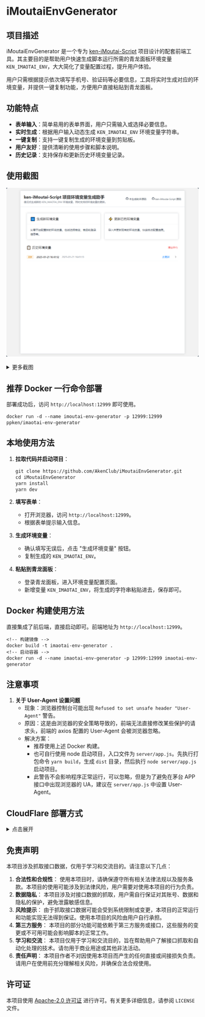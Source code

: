# iMoutaiEnvGenerator

## 项目描述

iMoutaiEnvGenerator 是一个专为 [ken-iMoutai-Script](https://github.com/AkenClub/ken-iMoutai-Script) 项目设计的配套前端工具。其主要目的是帮助用户快速生成脚本运行所需的青龙面板环境变量 `KEN_IMAOTAI_ENV`，大大简化了变量配置过程，提升用户体验。

用户只需根据提示依次填写手机号、验证码等必要信息，工具将实时生成对应的环境变量，并提供一键复制功能，方便用户直接粘贴到青龙面板。

## 功能特点

- **表单输入**：简单易用的表单界面，用户只需输入或选择必要信息。
- **实时生成**：根据用户输入动态生成 `KEN_IMAOTAI_ENV` 环境变量字符串。
- **一键复制**：支持一键复制生成的环境变量到剪贴板。
- **用户友好**：提供清晰的使用步骤和脚本说明。
- **历史记录**：支持保存和更新历史环境变量记录。

## 使用截图

![首页](./src/assets/md/img_home.png)

<details>

<summary>更多截图</summary>

![新环境变量生成](./src/assets/md/img_generate-step-1.png)
![新环境变量生成](./src/assets/md/img_generate-step-final.png)
![更新旧环境变量](./src/assets/md/img_update.png)

</details>

## 推荐 Docker 一行命令部署

部署成功后，访问 `http://localhost:12999` 即可使用。

```
docker run -d --name imoutai-env-generator -p 12999:12999 ppken/imaotai-env-generator
```

## 本地使用方法

1. **拉取代码并启动项目**：

   ```
   git clone https://github.com/AkenClub/iMoutaiEnvGenerator.git
   cd iMoutaiEnvGenerator
   yarn install
   yarn dev
   ```

2. **填写表单**：

   - 打开浏览器，访问 `http://localhost:12999`。
   - 根据表单提示输入信息。

3. **生成环境变量**：

   - 确认填写无误后，点击 "生成环境变量" 按钮。
   - 复制生成的 `KEN_IMAOTAI_ENV`。

4. **粘贴到青龙面板**：

   - 登录青龙面板，进入环境变量配置页面。
   - 新增变量 `KEN_IMAOTAI_ENV`，将生成的字符串粘贴进去，保存即可。

## Docker 构建使用方法

直接集成了前后端，直接启动即可。前端地址为 `http://localhost:12999`。

```
<!-- 构建镜像 -->
docker build -t imaotai-env-generator .
<!-- 启动容器 -->
docker run -d --name imaotai-env-generator -p 12999:12999 imaotai-env-generator
```

## 注意事项

1. **关于 User-Agent 设置问题**
   - 现象：浏览器控制台可能出现 `Refused to set unsafe header "User-Agent"` 警告。
   - 原因：这是由浏览器的安全策略导致的，前端无法直接修改某些保护的请求头，前端的 axios 配置的 User-Agent 会被浏览器忽略。
   - 解决方案：
     - 推荐使用上述 Docker 构建。
     - 也可自行使用 node 启动项目，入口文件为 `server/app.js`。先执行打包命令 `yarn build`，生成 `dist` 目录，然后执行 `node server/app.js` 启动项目。
     - 此警告不会影响程序正常运行，可以忽略，但是为了避免在茅台 APP 接口中出现浏览器的 UA，建议在 `server/app.js` 中设置 User-Agent。

## CloudFlare 部署方式

<details>
<summary>
点击展开
</summary>

本项目可以方便地部署到 Cloudflare Pages，利用其全球 CDN 和 Serverless Functions (用于 API 代理)。

### 部署步骤

1.  **代码准备**:

    - 确保您的代码已推送到 GitHub 或 GitLab 仓库。
    - 项目中已包含 `functions` 目录，其中包含用于 API 代理的 Cloudflare Pages Functions (`functions/appleapi/[[path]].js`, `functions/mtstaticapi/[[path]].js`, `functions/mtappapi/[[path]].js`)。

2.  **在 Cloudflare Pages 中创建项目**:

    - 登录到您的 Cloudflare 仪表板。
    - 导航到 "Workers & Pages"。
    - 点击 "Create application"，然后选择 "Pages" 标签页。
    - 选择 "Connect to Git"，并授权 Cloudflare 访问您的代码仓库。
    - 选择您要部署的仓库和生产分支 (例如 `main`)。

3.  **配置构建设置**:

    - **Framework preset**: 选择 `无`。
    - **Build command**: 设置为 `yarn build` (或 `npm run build`，根据您的习惯)。
    - **Build output directory**: 确保设置为 `dist`。
    - **Root directory**: 保持默认或根据您的项目结构设置 (通常是仓库根目录)。
    - **注意**: 如果您的 Cloudflare Pages 项目面板提示非机密环境变量通过 `wrangler.toml` 文件进行管理，请确保在项目根目录的 `wrangler.toml` 文件中定义这些变量 (参考下方"Wrangler 配置文件"部分)。机密变量（Secrets）仍应通过 Cloudflare 仪表板管理。

4.  **保存并部署**:
    - 点击 "Save and Deploy"。Cloudflare Pages 将拉取代码，执行构建命令，并将 `dist` 目录的内容和 `functions` 目录下的函数部署到其全球网络。
    - 部署完成后，您会得到一个 `*.pages.dev` 的子域名。您也可以后续配置自定义域名。
    - 您的 API 请求 (例如 `/appleapi/...`) 将会自动被路由到相应的 Pages Function 进行代理。

### 本地开发和调试 (使用 Wrangler)

Cloudflare Wrangler CLI 允许您在本地模拟 Cloudflare Pages 环境，包括静态资源服务和 Functions。

1.  **安装 Wrangler (如果尚未安装)**:

    - 推荐使用 npx (无需全局安装): `npx wrangler ...`
    - 或全局安装: `npm install -g wrangler` / `yarn global add wrangler`

2.  **准备本地环境变量**:

    - 在项目根目录创建一个 `.dev.vars` 文件 (如果不存在)。
    - 添加本地开发时 Functions 需要的环境变量。此文件**不应**提交到 Git。
      ```ini
      # .dev.vars
      VITE_APP_STORE_URL="https://apps.apple.com"
      VITE_MT_SHOP_STATIC_URL="https://static.moutai519.com.cn"
      VITE_MT_APP_API_URL="https://app.moutai519.com.cn"
      # NODE_VERSION="22" # 如果本地测试也需要特定版本
      ```
    - 确保 `.dev.vars` 已被添加到 `.gitignore` 文件中。

3.  **Wrangler 配置文件 (`wrangler.toml`)**:

    - 项目中应包含一个 `wrangler.toml` 文件，基本配置如下：

      ```toml
      name = "imaotai-env-generator" # 与 Cloudflare Pages 项目名称一致
      compatibility_date = "2025-05-05" # 使用一个较新的日期
      pages_build_output_dir = "dist"

      # 定义环境变量，供 Pages Functions 在本地开发和生产环境中使用
      # 如果 Cloudflare Pages 面板指示环境变量由 wrangler.toml 管理，
      # 这里的 [vars] 部分将用于生产部署。
      [vars]
      VITE_APP_STORE_URL = "https://apps.apple.com"
      VITE_MT_SHOP_STATIC_URL = "https://static.moutai519.com.cn"
      VITE_MT_APP_API_URL = "https://app.moutai519.com.cn"
      # NODE_VERSION = "18" # 如果您的 Functions 需要特定 Node.js 版本 (示例)
      ```

    - 此文件指导 Wrangler 如何在本地运行您的 Pages 项目。如果 Cloudflare 指示，此文件中的 `[vars]` 也会用于生产环境的变量配置。
    - **重要**: 如果您在 `wrangler.toml` 中定义了这些变量，请确保将此文件提交到您的 Git 仓库，以便 Cloudflare Pages 在部署时能够读取这些配置。

4.  **本地调试流程**:

    - **方式一: 纯前端开发 (Vite Dev Server)**

      - 运行: `yarn dev` (或 `npm run dev`)
      - Vite 开发服务器将启动，提供热模块替换 (HMR)。API 请求将通过 `vite.config.ts` 中的 `server.proxy` 配置进行代理。
      - **注意**: 此模式不执行 `functions/` 目录下的 Cloudflare Pages Functions。

    - **方式二: 完整 Pages 环境模拟 (Wrangler)**
      1.  **构建前端**: `yarn build` (或 `npm run build`)，生成 `dist/` 目录。
      2.  **启动 Wrangler**: `npx wrangler pages dev`
          - Wrangler 会从 `dist` 目录提供静态文件，并运行 `functions/` 目录下的 Functions。
          - 环境变量将从 `.dev.vars` 文件加载。
          - 通常服务会运行在 `http://localhost:8788`。
      3.  在浏览器中访问 Wrangler 提供的地址进行测试。API 调用将由本地运行的 Pages Functions 处理。

### 注意事项

- 部署到 Cloudflare Pages 后，原先项目中的 `server/` 目录 (包含 `app.js` 和 `package.json`) 和 `Dockerfile` 将不再需要，因为其功能已被 Cloudflare Pages 的静态资源服务和 Pages Functions 替代。
- `vite.config.ts` 中的 `server.proxy` 配置仅用于本地 Vite 开发服务器，不影响 Cloudflare Pages 的生产部署。
</details>

## 免责声明

本项目涉及抓取接口数据，仅用于学习和交流目的。请注意以下几点：

1. **合法性和合规性**： 使用本项目时，请确保遵守所有相关法律法规以及服务条款。本项目的使用可能涉及到法律风险，用户需要对使用本项目的行为负责。
2. **数据隐私**： 本项目涉及对接口数据的抓取，用户需自行保证对其账号、数据和隐私的保护，避免泄露敏感信息。
3. **风险提示**： 由于抓取接口数据可能会受到系统限制或变更，本项目的正常运行和功能实现无法得到保证。使用本项目的风险由用户自行承担。
4. **第三方服务**： 本项目的部分功能可能依赖于第三方服务或接口，这些服务的变更或不可用可能会影响脚本的正常工作。
5. **学习和交流**： 本项目仅用于学习和交流目的，旨在帮助用户了解接口抓取和自动化处理的技术。请勿用于商业用途或其他非法活动。
6. **责任声明**： 本项目作者不对因使用本项目而产生的任何直接或间接损失负责。请用户在使用前充分理解相关风险，并确保合法合规使用。

## 许可证

本项目使用 [Apache-2.0 许可证](LICENSE) 进行许可。有关更多详细信息，请参阅 `LICENSE` 文件。
